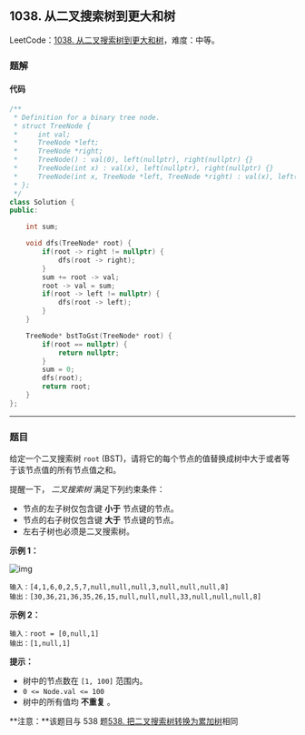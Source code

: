 ## 1038. 从二叉搜索树到更大和树

LeetCode：[1038. 从二叉搜索树到更大和树](https://leetcode.cn/problems/binary-search-tree-to-greater-sum-tree/)，难度：中等。

### 题解

#### 代码

```c++
/**
 * Definition for a binary tree node.
 * struct TreeNode {
 *     int val;
 *     TreeNode *left;
 *     TreeNode *right;
 *     TreeNode() : val(0), left(nullptr), right(nullptr) {}
 *     TreeNode(int x) : val(x), left(nullptr), right(nullptr) {}
 *     TreeNode(int x, TreeNode *left, TreeNode *right) : val(x), left(left), right(right) {}
 * };
 */
class Solution {
public:

    int sum;

    void dfs(TreeNode* root) {
        if(root -> right != nullptr) {
            dfs(root -> right);
        }
        sum += root -> val;
        root -> val = sum;
        if(root -> left != nullptr) {
            dfs(root -> left);
        }
    }

    TreeNode* bstToGst(TreeNode* root) {
        if(root == nullptr) {
            return nullptr;
        }
        sum = 0;
        dfs(root);
        return root;
    }
};
```



---



### 题目

给定一个二叉搜索树 `root` (BST)，请将它的每个节点的值替换成树中大于或者等于该节点值的所有节点值之和。

提醒一下， *二叉搜索树* 满足下列约束条件：

- 节点的左子树仅包含键 **小于** 节点键的节点。
- 节点的右子树仅包含键 **大于** 节点键的节点。
- 左右子树也必须是二叉搜索树。

 

**示例 1：**

![img](https://gitee.com/xwl66/leetcode/raw/master/image/1038-tree.png)

```
输入：[4,1,6,0,2,5,7,null,null,null,3,null,null,null,8]
输出：[30,36,21,36,35,26,15,null,null,null,33,null,null,null,8]
```

**示例 2：**

```
输入：root = [0,null,1]
输出：[1,null,1]
```

 

**提示：**

- 树中的节点数在 `[1, 100]` 范围内。
- `0 <= Node.val <= 100`
- 树中的所有值均 **不重复** 。

 

**注意：**该题目与 538 题[538. 把二叉搜索树转换为累加树](https://leetcode-cn.com/problems/convert-bst-to-greater-tree/)相同



